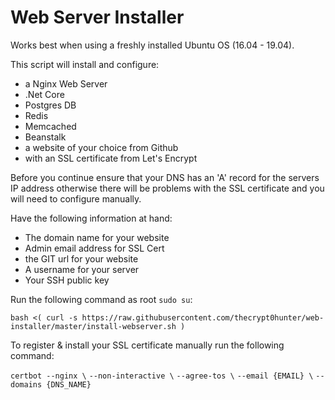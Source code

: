 # Web Server Installer

Works best when using a freshly installed Ubuntu OS (16.04 - 19.04).

This script will install and configure:

- a Nginx Web Server
- .Net Core
- Postgres DB
- Redis
- Memcached
- Beanstalk 
- a website of your choice from Github
- with an SSL certificate from Let's Encrypt

Before you continue ensure that your DNS has an 'A' record for the servers IP address otherwise there will be problems with the SSL certificate and you will need to configure manually.

Have the following information at hand:

- The domain name for your website
- Admin email address for SSL Cert
- the GIT url for your website
- A username for your server
- Your SSH public key

Run the following command as root `sudo su`:

`bash <( curl -s https://raw.githubusercontent.com/thecrypt0hunter/web-installer/master/install-webserver.sh )`

To register & install your SSL certificate manually run the following command:

`certbot --nginx \`
`--non-interactive \`
`--agree-tos \`
`--email {EMAIL} \`
`--domains {DNS_NAME}`